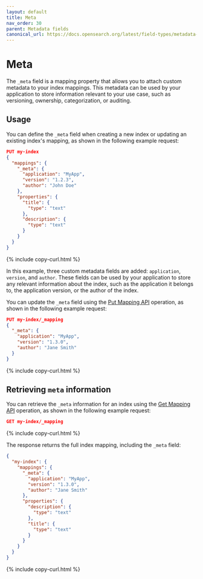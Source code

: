 ```yaml
---
layout: default
title: Meta
nav_order: 30
parent: Metadata fields
canonical_url: https://docs.opensearch.org/latest/field-types/metadata-fields/meta/
---
```


# Meta

The `_meta` field is a mapping property that allows you to attach custom metadata to your index mappings. This metadata can be used by your application to store information relevant to your use case, such as versioning, ownership, categorization, or auditing.

## Usage

You can define the `_meta` field when creating a new index or updating an existing index's mapping, as shown in the following example request: 

```json
PUT my-index
{
  "mappings": {
    "_meta": {
      "application": "MyApp",
      "version": "1.2.3",
      "author": "John Doe"
    },
    "properties": {
      "title": {
        "type": "text"
      },
      "description": {
        "type": "text"
      }
    }
  }
}

```
{% include copy-curl.html %}

In this example, three custom metadata fields are added: `application`, `version`, and `author`. These fields can be used by your application to store any relevant information about the index, such as the application it belongs to, the application version, or the author of the index.

You can update the `_meta` field using the [Put Mapping API]({{site.url}}{{site.baseurl}}/api-reference/index-apis/put-mapping/) operation, as shown in the following example request:

```json
PUT my-index/_mapping
{
  "_meta": {
    "application": "MyApp",
    "version": "1.3.0",
    "author": "Jane Smith"
  }
}
```
{% include copy-curl.html %}

## Retrieving `meta` information

You can retrieve the `_meta` information for an index using the [Get Mapping API]({{site.url}}{{site.baseurl}}/field-types/#get-a-mapping) operation, as shown in the following example request:

```json
GET my-index/_mapping
```
{% include copy-curl.html %}

The response returns the full index mapping, including the `_meta` field: 

```json
{
  "my-index": {
    "mappings": {
      "_meta": {
        "application": "MyApp",
        "version": "1.3.0",
        "author": "Jane Smith"
      },
      "properties": {
        "description": {
          "type": "text"
        },
        "title": {
          "type": "text"
        }
      }
    }
  }
}
```
{% include copy-curl.html %}
